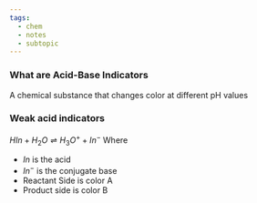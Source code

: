 ```yaml
---
tags:
  - chem
  - notes
  - subtopic
---
```

### What are Acid-Base Indicators
A chemical substance that changes color at different pH values 

### Weak acid indicators
$HIn + H_2O \rightleftharpoons H_3O^+ + In^-$
Where
- $In$ is the acid
- $In^-$ is the conjugate base
- Reactant Side is color A
- Product side is color B



